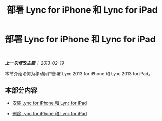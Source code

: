 ﻿---
title: 部署 Lync for iPhone 和 Lync for iPad
TOCTitle: 部署 Lync for iPhone 和 Lync for iPad
ms:assetid: becd732f-4515-48bb-bdce-e7d09ac85621
ms:mtpsurl: https://technet.microsoft.com/zh-cn/library/Hh690994(v=OCS.15)
ms:contentKeyID: 52061106
ms.date: 05/19/2016
mtps_version: v=OCS.15
ms.translationtype: HT
---

# 部署 Lync for iPhone 和 Lync for iPad

 

_**上一次修改主题：** 2013-02-19_

本节介绍如何为移动用户部署 Lync 2013 for iPhone 和 Lync 2013 for iPad。

## 本部分内容

  - [安装 Lync for iPhone 和 Lync for iPad](lync-server-2013-installing-lync-for-iphone-and-ipad.md)

  - [删除 Lync for iPhone 和 Lync for iPad](lync-server-2013-removing-lync-for-iphone-and-ipad.md)

